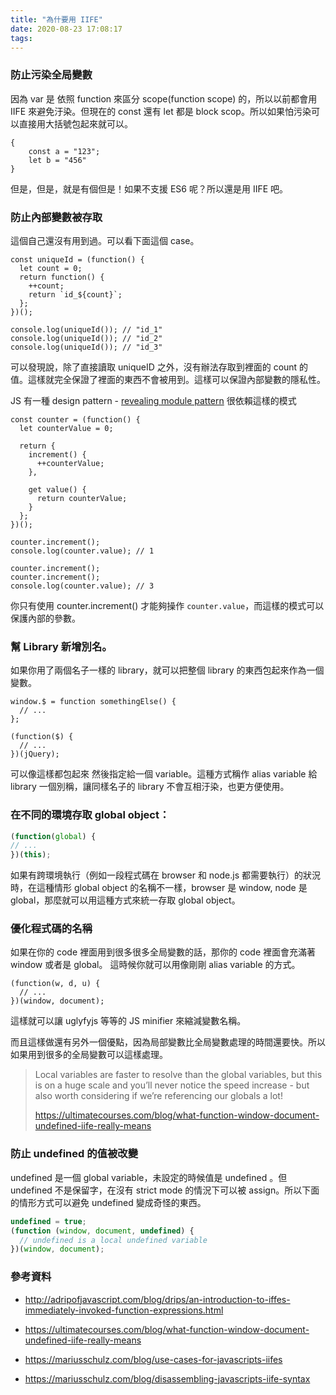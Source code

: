 ```yaml
---
title: "為什要用 IIFE"
date: 2020-08-23 17:08:17
tags:
---
```


### 防止污染全局變數
因為 var 是 依照 function 來區分 scope(function scope) 的，所以以前都會用 IIFE 來避免汙染。但現在的 const 還有 let 都是 block scop。所以如果怕污染可以直接用大括號包起來就可以。

```
{
    const a = "123";
    let b = "456"
}
```

但是，但是，就是有個但是！如果不支援 ES6 呢？所以還是用 IIFE 吧。

    
### 防止內部變數被存取
這個自己還沒有用到過。可以看下面這個 case。

```javascript=
const uniqueId = (function() {
  let count = 0;
  return function() {
    ++count;
    return `id_${count}`;
  };
})();

console.log(uniqueId()); // "id_1"
console.log(uniqueId()); // "id_2"
console.log(uniqueId()); // "id_3"
```

可以發現說，除了直接讀取 uniqueID 之外，沒有辦法存取到裡面的 count 的值。這樣就完全保證了裡面的東西不會被用到。這樣可以保證內部變數的隱私性。

JS 有一種 design pattern -  [revealing module pattern](https://addyosmani.com/resources/essentialjsdesignpatterns/book/#revealingmodulepatternjavascript) 很依賴這樣的模式

```javascript=
const counter = (function() {
  let counterValue = 0;

  return {
    increment() {
      ++counterValue;
    },

    get value() {
      return counterValue;
    }
  };
})();

counter.increment();
console.log(counter.value); // 1

counter.increment();
counter.increment();
console.log(counter.value); // 3
```

你只有使用 counter.increment() 才能夠操作 `counter.value`，而這樣的模式可以保護內部的參數。
    
### 幫 Library 新增別名。

如果你用了兩個名子一樣的 library，就可以把整個 library 的東西包起來作為一個變數。

```javascript=
window.$ = function somethingElse() {
  // ...
};

(function($) {
  // ...
})(jQuery);
```

可以像這樣都包起來 然後指定給一個 variable。這種方式稱作 alias variable 給 library 一個別稱，讓同樣名子的 library 不會互相汙染，也更方便使用。

### 在不同的環境存取 global object：

```javascript
(function(global) {
// ...
})(this);
```

如果有跨環境執行（例如一段程式碼在 browser 和 node.js 都需要執行）的狀況時，在這種情形 global object 的名稱不一樣，browser 是 window, node 是 global，那麼就可以用這種方式來統一存取 global object。

### 優化程式碼的名稱

如果在你的 code 裡面用到很多很多全局變數的話，那你的 code 裡面會充滿著 window 或者是 global。 這時候你就可以用像剛剛 alias variable 的方式。
```
(function(w, d, u) {
  // ...
})(window, document);
```

這樣就可以讓 uglyfyjs 等等的 JS minifier 來縮減變數名稱。

而且這樣做還有另外一個優點，因為局部變數比全局變數處理的時間還要快。所以如果用到很多的全局變數可以這樣處理。

>Local variables are faster to resolve than the global variables, but this is on a huge scale and you’ll never notice the speed increase - but also worth considering if we’re referencing our globals a lot!
>
>https://ultimatecourses.com/blog/what-function-window-document-undefined-iife-really-means
    
### 防止 undefined 的值被改變

undefined 是一個 global variable，未設定的時候值是 undefined 。但 undefined 不是保留字，在沒有 strict mode 的情況下可以被 assign。所以下面的情形方式可以避免 undefined 變成奇怪的東西。
```javascript
undefined = true;
(function (window, document, undefined) {
  // undefined is a local undefined variable
})(window, document);
```


### 參考資料
- http://adripofjavascript.com/blog/drips/an-introduction-to-iffes-immediately-invoked-function-expressions.html

- https://ultimatecourses.com/blog/what-function-window-document-undefined-iife-really-means

- https://mariusschulz.com/blog/use-cases-for-javascripts-iifes

- https://mariusschulz.com/blog/disassembling-javascripts-iife-syntax
